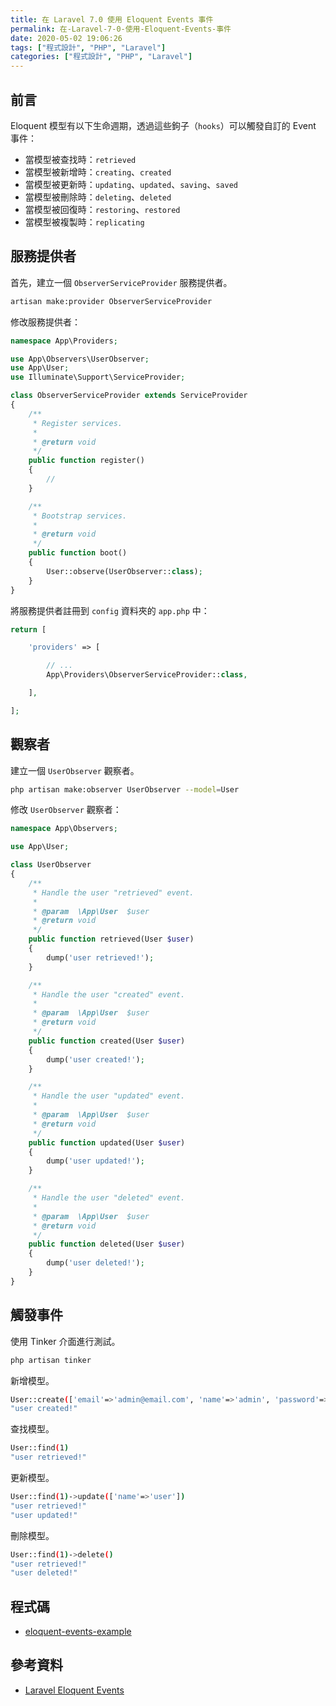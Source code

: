 ```yaml
---
title: 在 Laravel 7.0 使用 Eloquent Events 事件
permalink: 在-Laravel-7-0-使用-Eloquent-Events-事件
date: 2020-05-02 19:06:26
tags: ["程式設計", "PHP", "Laravel"]
categories: ["程式設計", "PHP", "Laravel"]
---
```


## 前言

Eloquent 模型有以下生命週期，透過這些鉤子（`hooks`）可以觸發自訂的 Event 事件：

- 當模型被查找時：`retrieved`
- 當模型被新增時：`creating`、`created`
- 當模型被更新時：`updating`、`updated`、`saving`、`saved`
- 當模型被刪除時：`deleting`、`deleted`
- 當模型被回復時：`restoring`、`restored`
- 當模型被複製時：`replicating`

## 服務提供者

首先，建立一個 `ObserverServiceProvider` 服務提供者。

```BASH
artisan make:provider ObserverServiceProvider
```

修改服務提供者：

```PHP
namespace App\Providers;

use App\Observers\UserObserver;
use App\User;
use Illuminate\Support\ServiceProvider;

class ObserverServiceProvider extends ServiceProvider
{
    /**
     * Register services.
     *
     * @return void
     */
    public function register()
    {
        //
    }

    /**
     * Bootstrap services.
     *
     * @return void
     */
    public function boot()
    {
        User::observe(UserObserver::class);
    }
}
```

將服務提供者註冊到 `config` 資料夾的 `app.php` 中：

```PHP
return [

    'providers' => [

        // ...
        App\Providers\ObserverServiceProvider::class,

    ],

];
```

## 觀察者

建立一個 `UserObserver` 觀察者。

```BASH
php artisan make:observer UserObserver --model=User
```

修改 `UserObserver` 觀察者：

```PHP
namespace App\Observers;

use App\User;

class UserObserver
{
    /**
     * Handle the user "retrieved" event.
     *
     * @param  \App\User  $user
     * @return void
     */
    public function retrieved(User $user)
    {
        dump('user retrieved!');
    }

    /**
     * Handle the user "created" event.
     *
     * @param  \App\User  $user
     * @return void
     */
    public function created(User $user)
    {
        dump('user created!');
    }

    /**
     * Handle the user "updated" event.
     *
     * @param  \App\User  $user
     * @return void
     */
    public function updated(User $user)
    {
        dump('user updated!');
    }

    /**
     * Handle the user "deleted" event.
     *
     * @param  \App\User  $user
     * @return void
     */
    public function deleted(User $user)
    {
        dump('user deleted!');
    }
}
```

## 觸發事件

使用 Tinker 介面進行測試。

```BASH
php artisan tinker
```

新增模型。

```BASH
User::create(['email'=>'admin@email.com', 'name'=>'admin', 'password'=>'password'])
"user created!"
```

查找模型。

```BASH
User::find(1)
"user retrieved!"
```

更新模型。

```BASH
User::find(1)->update(['name'=>'user'])
"user retrieved!"
"user updated!"
```

刪除模型。

```BASH
User::find(1)->delete()
"user retrieved!"
"user deleted!"
```

## 程式碼

- [eloquent-events-example](https://github.com/memochou1993/eloquent-events-example)

## 參考資料

- [Laravel Eloquent Events](https://laravel.com/docs/master/eloquent#events)

